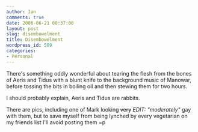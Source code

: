 ```yaml
---
author: Ian
comments: true
date: 2006-06-21 00:37:00
layout: post
slug: disembowelment
title: Disembowelment
wordpress_id: 509
categories:
- Personal
---
```


There's something oddly wonderful about tearing the flesh from the bones of Aeris and Tidus with a blunt knife to the background music of Manowar, before tossing the bits in boiling oil and then stewing them for two hours.  

I should probably explain, Aeris and Tidus are rabbits.  

There are pics, including one of Mark looking <strike>very</strike> <i>EDIT: "moderately"</i> gay with them, but to save myself from being lynched by every vegetarian on my friends list I'll avoid posting them =p
